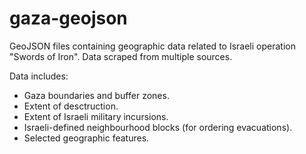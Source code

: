 # gaza-geojson
GeoJSON files containing geographic data related to Israeli operation "Swords of Iron". Data scraped from multiple sources. 

Data includes:
- Gaza boundaries and buffer zones.
- Extent of desctruction.
- Extent of Israeli military incursions.
- Israeli-defined neighbourhood blocks (for ordering evacuations).
- Selected geographic features.
